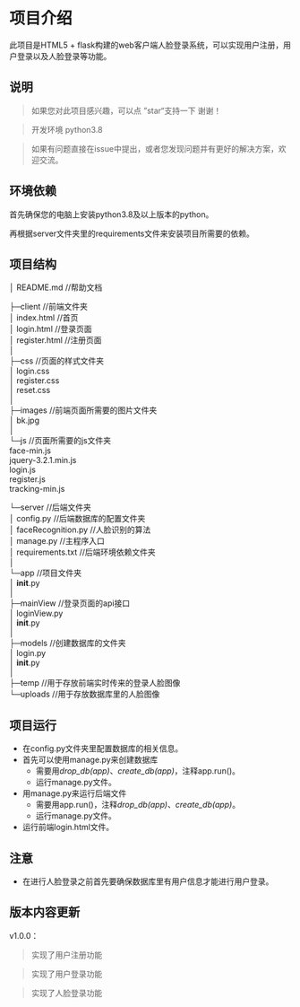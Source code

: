 # 项目介绍
此项目是HTML5 + flask构建的web客户端人脸登录系统，可以实现用户注册，用户登录以及人脸登录等功能。

## 说明

> 如果您对此项目感兴趣，可以点 ”star“支持一下 谢谢！    

>开发环境 python3.8 

>如果有问题直接在issue中提出，或者您发现问题并有更好的解决方案，欢迎交流。

## 环境依赖

首先确保您的电脑上安装python3.8及以上版本的python。

再根据server文件夹里的requirements文件来安装项目所需要的依赖。



## 项目结构

│  README.md      //帮助文档       
  
├─client     //前端文件夹       
  │  index.html        //首页        
  │  login.html             //登录页面        
  │  register.html          //注册页面        
  │        
  ├─css               //页面的样式文件夹        
  │      login.css         
  │      register.css          
  │      reset.css         
  │         
  ├─images         //前端页面所需要的图片文件夹        
  │        bk.jpg        
  │      
  └─js     //页面所需要的js文件夹        
          face-min.js        
          jquery-3.2.1.min.js        
          login.js        
          register.js        
          tracking-min.js        
      
└─server         //后端文件夹        
    │  config.py            //后端数据库的配置文件夹     
    │  faceRecognition.py      //人脸识别的算法      
    │  manage.py         //主程序入口      
    │  requirements.txt      //后端环境依赖文件夹       
    │        
    └─app                 //项目文件夹        
        │  __init__.py        
        │       
        ├─mainView       //登录页面的api接口        
        │      loginView.py        
        │      __init__.py        
        │         
        ├─models       //创建数据库的文件夹       
        │      login.py         
        │      __init__.py        
        │         
        ├─temp                   //用于存放前端实时传来的登录人脸图像       
        └─uploads            //用于存放数据库里的人脸图像        

## 项目运行

* 在config.py文件夹里配置数据库的相关信息。
* 首先可以使用manage.py来创建数据库
  * 需要用*drop_db(app)*、*create_db(app)*，注释app.run()。
  * 运行manage.py文件。
* 用manage.py来运行后端文件
  * 需要用app.run()，注释*drop_db(app)*、*create_db(app)*。
  * 运行manage.py文件。
* 运行前端login.html文件。

## 注意

* 在进行人脸登录之前首先要确保数据库里有用户信息才能进行用户登录。



## 版本内容更新

v1.0.0：

>实现了用户注册功能

>实现了用户登录功能

>实现了人脸登录功能

